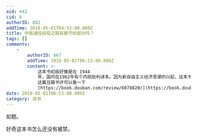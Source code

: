 ```yaml
---
aid: 442
cid: 6
authorID: 892
addTime: 2018-05-01T04:53:00.000Z
title: 中版通往奴役之路有删节的部分吗？
tags: []
comments:
    -
        authorID: 667
        addTime: 2018-05-01T06:53:00.000Z
        content: >-
            这本书初版好像是在 1944
            年，国内在1962年有个内部批判译本。因为新自由主义经济思潮的兴起，这本书被挖出来，热得不行，到处都有卖，禁不了哇，反而会造成这本书更火。其实这本书非常难读……
            这篇豆瓣书评可以看一下
            [https://book.douban.com/review/6078820/](https://book.douban.com/review/6078820/)
date: 2018-05-01T06:53:00.000Z
category: 读书
---
```


如题。

好奇这本书怎么还没有被禁。
